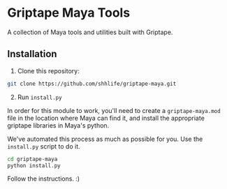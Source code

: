 # Griptape Maya Tools

A collection of Maya tools and utilities built with Griptape.

## Installation

1. Clone this repository:
```bash
git clone https://github.com/shhlife/griptape-maya.git
```

2. Run `install.py`

In order for this module to work, you'll need to create a `griptape-maya.mod` file in the location where Maya can find it, and install the appropriate griptape libraries in Maya's python.

We've automated this process as much as possible for you. Use the `install.py` script to do it.

```bash
cd griptape-maya
python install.py
```

Follow the instructions. :)